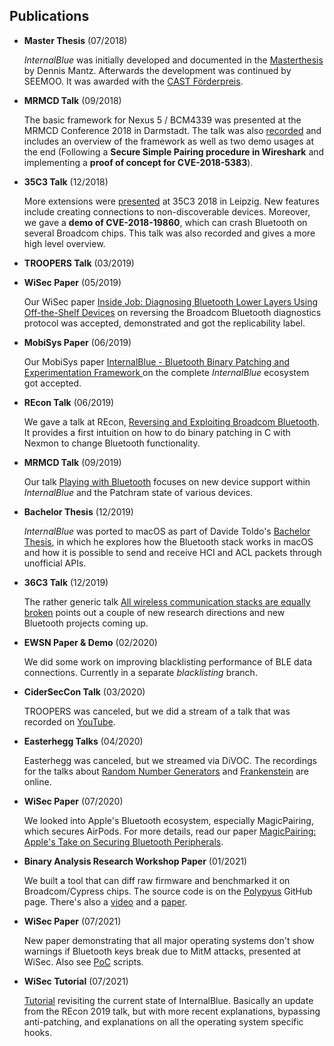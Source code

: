 Publications
------------

* **Master Thesis** (07/2018)
  
  *InternalBlue* was initially developed and documented in the
[Masterthesis](internalblue_thesis_dennis_mantz.pdf) by Dennis Mantz.
Afterwards the development was continued by SEEMOO. It was awarded with the [CAST Förderpreis](https://www.cysec.tu-darmstadt.de/cysec/start_news_details_136448.en.jsp).

* **MRMCD Talk** (09/2018)

  The basic framework for Nexus 5 / BCM4339 was presented at the MRMCD Conference
2018 in Darmstadt. The talk was also [recorded](https://media.ccc.de/v/2018-154-internalblue-a-deep-dive-into-bluetooth-controller-firmware) and includes an overview of the framework as well as
two demo usages at the end (Following a **Secure Simple Pairing procedure in
Wireshark** and implementing a **proof of concept for CVE-2018-5383**).


* **35C3 Talk** (12/2018)

  More extensions were [presented](https://media.ccc.de/v/35c3-9498-dissecting_broadcom_bluetooth) at 35C3 2018 in Leipzig. New features include 
creating connections to non-discoverable devices. Moreover, we gave a **demo of
CVE-2018-19860**, which can crash Bluetooth on several Broadcom chips. This talk
was also recorded and gives a more high level overview.

* **TROOPERS Talk** (03/2019)

* **WiSec Paper** (05/2019)

  Our WiSec paper [Inside Job: Diagnosing Bluetooth Lower Layers Using Off-the-Shelf Devices](https://arxiv.org/abs/1905.00634) on reversing the
  Broadcom Bluetooth diagnostics protocol was accepted, demonstrated and got the replicability label.

* **MobiSys Paper** (06/2019)

  Our MobiSys paper [InternalBlue - Bluetooth Binary Patching and Experimentation Framework
](https://arxiv.org/abs/1905.00631) on the complete *InternalBlue* ecosystem got accepted.


* **REcon Talk** (06/2019)

  We gave a talk at REcon, [Reversing and Exploiting Broadcom Bluetooth](https://cfp.recon.cx/reconmtl2019/talk/EQTRGU/).
  It provides a first intuition on how to do binary patching in C with Nexmon to change Bluetooth functionality.

* **MRMCD Talk** (09/2019)

  Our talk [Playing with Bluetooth](https://media.ccc.de/v/2019-185-playing-with-bluetooth) focuses on new device support
  within *InternalBlue* and the Patchram state of various devices.

* **Bachelor Thesis** (12/2019)
  
  *InternalBlue* was ported to macOS as part of Davide Toldo's [Bachelor Thesis](macos_bluetooth_stack_thesis_davide_toldo.pdf), in which he explores how the Bluetooth stack works in macOS and how it is possible to send and receive HCI and ACL packets through unofficial APIs.
  
* **36C3 Talk** (12/2019)
  
  The rather generic talk [All wireless communication stacks are equally broken](https://media.ccc.de/v/36c3-10531-all_wireless_communication_stacks_are_equally_broken)
  points out a couple of new research directions and new Bluetooth projects coming up.

* **EWSN Paper & Demo** (02/2020)

  We did some work on improving blacklisting performance of BLE data connections. Currently in a separate *blacklisting* branch.

* **CiderSecCon Talk** (03/2020)

  TROOPERS was canceled, but we did a stream of a talk that was recorded on [YouTube](https://www.youtube.com/watch?v=Nx2ZDLaJ1-0&t=4920).

* **Easterhegg Talks** (04/2020)

  Easterhegg was canceled, but we streamed via DiVOC. The recordings for the talks about
  [Random Number Generators](https://media.ccc.de/v/DiVOC-6-finding_eastereggs_in_broadcom_s_bluetooth_random_number_generator)
  and [Frankenstein](https://media.ccc.de/v/DiVOC-7-no_poc_no_fix_a_sad_story_about_bluetooth_security) are online.

* **WiSec Paper** (07/2020)

  We looked into Apple's Bluetooth ecosystem, especially MagicPairing, which secures AirPods.
  For more details, read our paper [MagicPairing: Apple's Take on Securing Bluetooth Peripherals](https://arxiv.org/abs/2005.07255).
  
* **Binary Analysis Research Workshop Paper** (01/2021)

  We built a tool that can diff raw firmware and benchmarked it on Broadcom/Cypress chips.
  The source code is on the [Polypyus](https://github.com/seemoo-lab/polypyus) GitHub page.
  There's also a [video](https://www.youtube.com/watch?v=kQS0pGs7bsM) and a [paper](https://www.ndss-symposium.org/wp-content/uploads/bar2021_23004_paper.pdf).
  
* **WiSec Paper** (07/2021)

  New paper demonstrating that all major operating systems don't show warnings if Bluetooth
  keys break due to MitM attacks, presented at WiSec. Also see [PoC](keychange.md) scripts.
  
* **WiSec Tutorial** (07/2021)

  [Tutorial](https://sites.nyuad.nyu.edu/wisec21/tutorials/) revisiting the current state of InternalBlue. Basically an update from the REcon 2019
  talk, but with more recent explanations, bypassing anti-patching, and explanations on all
  the operating system specific hooks.
